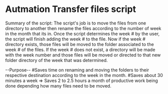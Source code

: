 # Autmation Transfer files script

Summary of the script:
The script's job is to move the files from one directory to another then rename the files according to the number of week in the month that its in.
Once the script determines the week # by the user, the script will finish adding the week # to the file.
Now if the week # directory exists, those files will be moved to the folder associated to the week # of the files.
  If the week # does not exist, a directory will be made with the week number and those files will be moved or directed to that new folder directory of the week that   was determined. 

--Purpose--
#Saves time on renaming and moving the folders to their respective destination according to the week in the month.
#Saves about 30 minutes a week => Saves 2 to 2.5 hours a month of productive work being done depending how many files need to be moved. 
